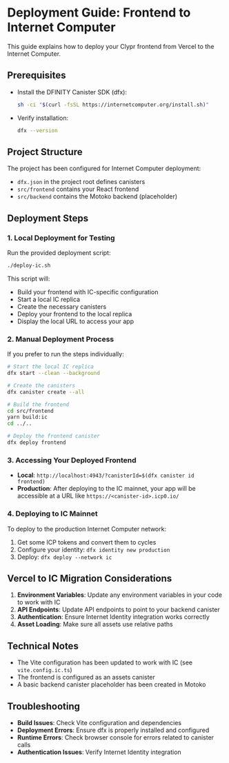 # Deployment Guide: Frontend to Internet Computer

This guide explains how to deploy your Clypr frontend from Vercel to the Internet Computer.

## Prerequisites

- Install the DFINITY Canister SDK (dfx):
  ```bash
  sh -ci "$(curl -fsSL https://internetcomputer.org/install.sh)"
  ```

- Verify installation:
  ```bash
  dfx --version
  ```

## Project Structure

The project has been configured for Internet Computer deployment:

- `dfx.json` in the project root defines canisters
- `src/frontend` contains your React frontend
- `src/backend` contains the Motoko backend (placeholder)

## Deployment Steps

### 1. Local Deployment for Testing

Run the provided deployment script:

```bash
./deploy-ic.sh
```

This script will:
- Build your frontend with IC-specific configuration
- Start a local IC replica
- Create the necessary canisters
- Deploy your frontend to the local replica
- Display the local URL to access your app

### 2. Manual Deployment Process

If you prefer to run the steps individually:

```bash
# Start the local IC replica
dfx start --clean --background

# Create the canisters
dfx canister create --all

# Build the frontend
cd src/frontend
yarn build:ic
cd ../..

# Deploy the frontend canister
dfx deploy frontend
```

### 3. Accessing Your Deployed Frontend

- **Local**: `http://localhost:4943/?canisterId=$(dfx canister id frontend)`
- **Production**: After deploying to the IC mainnet, your app will be accessible at a URL like `https://<canister-id>.icp0.io/`

### 4. Deploying to IC Mainnet

To deploy to the production Internet Computer network:

1. Get some ICP tokens and convert them to cycles
2. Configure your identity: `dfx identity new production`
3. Deploy: `dfx deploy --network ic`

## Vercel to IC Migration Considerations

1. **Environment Variables**: Update any environment variables in your code to work with IC
2. **API Endpoints**: Update API endpoints to point to your backend canister
3. **Authentication**: Ensure Internet Identity integration works correctly
4. **Asset Loading**: Make sure all assets use relative paths

## Technical Notes

- The Vite configuration has been updated to work with IC (see `vite.config.ic.ts`)
- The frontend is configured as an assets canister
- A basic backend canister placeholder has been created in Motoko

## Troubleshooting

- **Build Issues**: Check Vite configuration and dependencies
- **Deployment Errors**: Ensure dfx is properly installed and configured
- **Runtime Errors**: Check browser console for errors related to canister calls
- **Authentication Issues**: Verify Internet Identity integration
